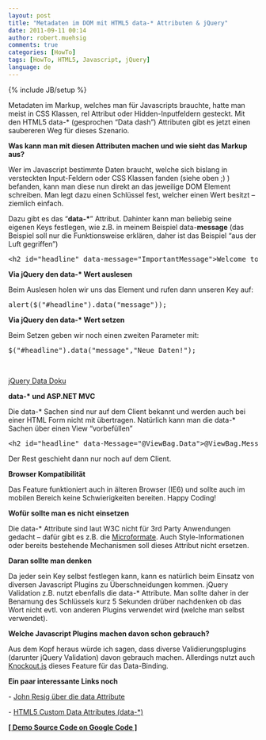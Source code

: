 ```yaml
---
layout: post
title: "Metadaten im DOM mit HTML5 data-* Attributen & jQuery"
date: 2011-09-11 00:14
author: robert.muehsig
comments: true
categories: [HowTo]
tags: [HowTo, HTML5, Javascript, jQuery]
language: de
---
```

{% include JB/setup %}
<p>Metadaten im Markup, welches man für Javascripts brauchte, hatte man meist in CSS Klassen, rel Attribut oder Hidden-Inputfeldern gesteckt. Mit den HTML5 data-* (gesprochen “Data dash”) Attributen gibt es jetzt einen saubereren Weg für dieses Szenario.</p> <p><strong>Was kann man mit diesen Attributen machen und wie sieht das Markup aus?</strong></p> <p>Wer im Javascript bestimmte Daten braucht, welche sich bislang in versteckten Input-Feldern oder CSS Klassen fanden (siehe oben ;) ) befanden, kann man diese nun direkt an das jeweilige DOM Element schreiben. Man legt dazu einen Schlüssel fest, welcher einen Wert besitzt – ziemlich einfach.</p> <p>Dazu gibt es das “<strong>data-*</strong>” Attribut. Dahinter kann man beliebig seine eigenen Keys festlegen, wie z.B. in meinem Beispiel data-<strong>message</strong> (das Beispiel soll nur die Funktionsweise erklären, daher ist das Beispiel “aus der Luft gegriffen”)</p> <p> <div style="padding-bottom: 0px; margin: 0px; padding-left: 0px; padding-right: 0px; display: inline; float: none; padding-top: 0px" id="scid:812469c5-0cb0-4c63-8c15-c81123a09de7:db21401a-b1e5-4ff1-810d-2e54aa28adea" class="wlWriterEditableSmartContent"><pre name="code" class="c#">&lt;h2 id="headline" data-message="ImportantMessage"&gt;Welcome to ASP.NET MVC!&lt;/h2&gt;</pre></div></p>
<p><strong>Via jQuery den data-* Wert auslesen</strong></p>
<p>Beim Auslesen holen wir uns das Element und rufen dann unseren Key auf:</p>
<p>
<div style="padding-bottom: 0px; margin: 0px; padding-left: 0px; padding-right: 0px; display: inline; float: none; padding-top: 0px" id="scid:812469c5-0cb0-4c63-8c15-c81123a09de7:cb55daae-c051-4ccc-bf7f-1e5f66278b6d" class="wlWriterEditableSmartContent"><pre name="code" class="c#">alert($("#headline").data("message"));</pre></div></p>
<p><strong>Via jQuery den data-* Wert setzen</strong></p>
<p>Beim Setzen geben wir noch einen zweiten Parameter mit:</p>
<div style="padding-bottom: 0px; margin: 0px; padding-left: 0px; padding-right: 0px; display: inline; float: none; padding-top: 0px" id="scid:812469c5-0cb0-4c63-8c15-c81123a09de7:f4b9c632-bdea-41a6-83c9-771bd1775dcc" class="wlWriterEditableSmartContent"><pre name="code" class="c#">$("#headline").data("message","Neue Daten!");</pre></div>
<p>&nbsp;</p>
<p><a href="http://api.jquery.com/jQuery.data/">jQuery Data Doku</a></p>
<p><strong>data-* und ASP.NET MVC</strong></p>
<p>Die data-* Sachen sind nur auf dem Client bekannt und werden auch bei einer HTML Form nicht mit übertragen. Natürlich kann man die data-* Sachen über einen View “vorbefüllen”</p>
<div style="padding-bottom: 0px; margin: 0px; padding-left: 0px; padding-right: 0px; display: inline; float: none; padding-top: 0px" id="scid:812469c5-0cb0-4c63-8c15-c81123a09de7:44c81cdf-ebd1-4a40-8e88-c7a56ec3d48f" class="wlWriterEditableSmartContent"><pre name="code" class="c#">&lt;h2 id="headline" data-Message="@ViewBag.Data"&gt;@ViewBag.Message&lt;/h2&gt;</pre></div>
<p>Der Rest geschieht dann nur noch auf dem Client.</p>
<p><strong>Browser Kompatibilität</strong></p>
<p>Das Feature funktioniert auch in älteren Browser (IE6) und sollte auch im mobilen Bereich keine Schwierigkeiten bereiten. Happy Coding!</p>
<p><strong>Wofür sollte man es nicht einsetzen</strong></p>
<p>Die data-* Attribute sind laut W3C nicht für 3rd Party Anwendungen gedacht – dafür gibt es z.B. die <a href="http://microformats.org/">Microformate</a>. Auch Style-Informationen oder bereits bestehende Mechanismen soll dieses Attribut nicht ersetzen.</p>
<p><strong>Daran sollte man denken</strong></p>
<p>Da jeder sein Key selbst festlegen kann, kann es natürlich beim Einsatz von diversen Javascript Plugins zu Überschneidungen kommen. jQuery Validation z.B. nutzt ebenfalls die data-* Attribute. Man sollte daher in der Benamung des Schlüssels kurz 5 Sekunden drüber nachdenken ob das Wort nicht evtl. von anderen Plugins verwendet wird (welche man selbst verwendet).</p>
<p><strong>Welche Javascript Plugins machen davon schon gebrauch?</strong></p>
<p>Aus dem Kopf heraus würde ich sagen, dass diverse Validierungsplugins (darunter jQuery Validation) davon gebrauch machen. Allerdings nutzt auch <a href="http://knockoutjs.com/">Knockout.js</a> dieses Feature für das Data-Binding.</p>
<p><strong>Ein paar interessante Links noch</strong></p>
<p>- <a href="http://ejohn.org/blog/html-5-data-attributes/">John Resig über die data Attribute</a></p>
<p>- <a href="http://html5doctor.com/html5-custom-data-attributes/">HTML5 Custom Data Attributes (data-*)</a></p>



<p><strong><a href="http://code.google.com/p/code-inside/source/browse/#git%2F2011%2FjQueryDataDash">[ Demo Source Code on Google Code ]</a></strong></p>
